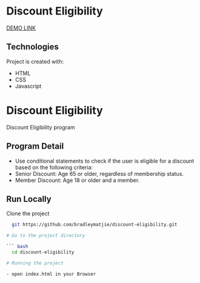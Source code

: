 # Discount Eligibility
[DEMO LINK](https://bradleymatjie.github.io//discount-eligibility)

## Technologies
Project is created with:

* HTML
* CSS
* Javascript


# Discount Eligibility

Discount Eligibility program

## Program Detail
* Use conditional statements to check if the user is eligible for a discount based on the following criteria:
* Senior Discount: Age 65 or older, regardless of membership status.
* Member Discount: Age 18 or older and a member. 

## Run Locally

Clone the project

``` bash
  git https://github.com/bradleymatjie/discount-eligibility.git

# Go to the project directory

``` bash
  cd discount-eligibility

# Running the project

- open index.html in your Browser
